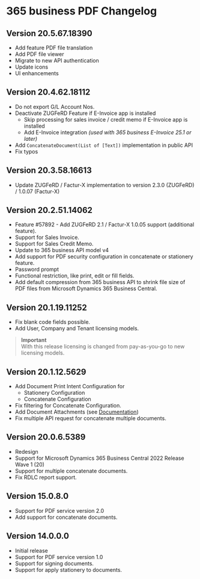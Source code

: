 # 365 business PDF Changelog

## Version 20.5.67.18390

- Add feature PDF file translation
- Add PDF file viewer
- Migrate to new API authentication
- Update icons
- UI enhancements

## Version 20.4.62.18112

  - Do not export G/L Account Nos.
  - Deactivate ZUGFeRD Feature if E-Invoice app is installed
    - Skip processing for sales invoice / credit memo if E-Invoice app is installed
    - Add E-Invoice integration _(used with 365 business E-Invoice 25.1 or later)_
  - Add `ConcatenateDocument(List of [Text])` implementation in public API
  - Fix typos

## Version 20.3.58.16613

 - Update ZUGFeRD / Factur-X implementation to version 2.3.0 (ZUGFeRD) / 1.0.07 (Factur-X) 

## Version 20.2.51.14062

 - Feature #57892 - Add ZUGFeRD 2.1 / Factur-X 1.0.05 support (additional feature).
  - Support for Sales Invoice.
  - Support for Sales Credit Memo.
 - Update to 365 business API model v4
 - Add support for PDF security configuration in concatenate or stationery feature.
  - Password prompt 
  - Functional restriction, like print, edit or fill fields.
 - Add default compression from 365 business API to shrink file size of PDF files from Microsoft Dynamics 365 Business Central.

## Version 20.1.19.11252

 - Fix blank code fields possible.
 - Add User, Company and Tenant licensing models.

> **Important**<br>With this release licensing is changed from pay-as-you-go to new licensing models.

## Version 20.1.12.5629

 - Add Document Print Intent Configuration for
   - Stationery Configuration
   - Concatenate Configuration
 - Fix filtering for Concatenate Configuration.
 - Add Document Attachments (see [Documentation](https://docs.365businessdev.com/en-US/365-business-pdf/document-attachments/))
 - Fix multiple API request for concatenate multiple documents.

## Version 20.0.6.5389

 - Redesign
 - Support for Microsoft Dynamics 365 Business Central 2022 Release Wave 1 (20)
 - Support for multiple concatenate documents.
 - Fix RDLC report support.

## Version 15.0.8.0

 - Support for PDF service version 2.0
 - Add support for concatenate documents.

## Version 14.0.0.0

 - Initial release
 - Support for PDF service version 1.0
 - Support for signing documents.
 - Support for apply stationery to documents.